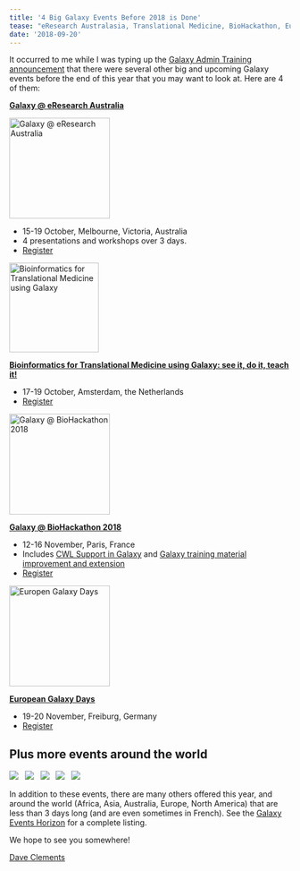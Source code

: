 ```yaml
---
title: '4 Big Galaxy Events Before 2018 is Done'
tease: "eResearch Australasia, Translational Medicine, BioHackathon, European Galaxy Days"
date: '2018-09-20'
---
```


It occurred to me while I was typing up the [Galaxy Admin Training announcement](/src/events/2018-09-admin-training-reg/index.md) that there were several other big and upcoming Galaxy events before the end of this year that you may want to look at.  Here are 4 of them:


**[Galaxy @ eResearch Australia](/src/events/2018-eresearch/index.md)**

[<img class="float-right" src="/src/events/2018-eresearch/eresearch-australasia-2018.png" width="180" alt="Galaxy @ eResearch Australia" />](/src/events/2018-eresearch/index.md)

- 15-19 October, Melbourne, Victoria, Australia
- 4 presentations and workshops over 3 days.
- [Register](https://conference.eresearch.edu.au/2018-registration/)

[<img class="float-right" src="/src/images/logos/elixir-nl.jpg" width="160" alt="Bioinformatics for Translational Medicine using Galaxy" />](/src/events/2018-eresearch/index.md)

**[Bioinformatics for Translational Medicine using Galaxy: see it, do it, teach it!](https://www.biosb.nl/education/course-portfolio/bioinformatics-for-translational-medicine-using-galaxy/)**

- 17-19 October, Amsterdam, the Netherlands
- [Register](https://www.biosb.nl/education/course-portfolio/bioinformatics-for-translational-medicine-using-galaxy/enrollment-galaxy-workshop-2018/)

[<img class="float-right" src="/src/events/2018-11-biohackathon/biohack2018.png" width="180" alt="Galaxy @ BioHackathon 2018" />](/src/events/2018-11-biohackathon/index.md)

**[Galaxy @ BioHackathon 2018](/src/events/2018-11-biohackathon/index.md)**

- 12-16 November, Paris, France
- Includes [CWL Support in Galaxy](https://github.com/elixir-europe/BioHackathon/tree/master/tools/CWL%20support%20in%20Galaxy) and [Galaxy training material improvement and extension](https://github.com/elixir-europe/BioHackathon/tree/master/training/Galaxy%20training%20material%20improvement%20and%20extension)
- [Register](http://bh2018paris.info/registration.html)

[<img class="float-right" src="/src/events/2018-europe-dev/2018-europe-logo.small.png" width="180" alt="Europen Galaxy Days" />](/src/events/2018-europe-dev/index.md)

**[European Galaxy Days](/src/events/2018-europe-dev/index.md)**

- 19-20 November, Freiburg, Germany
- [Register](https://tinyurl.com/EGD2018)


## Plus more events around the world

<div class="float-left">
<img src="/src/images/icons/AF.png" "In Africa!" /> &nbsp; 
<img src="/src/images/icons/AS.png" "In Asa!" /> &nbsp; 
<img src="/src/images/icons/AU.png" "In Australia!" /> &nbsp; 
<img src="/src/images/icons/EU.png" "In Europe!" /> &nbsp; 
<img src="/src/images/icons/NA.png" "In North America!" /> 
</div>

In addition to these events, there are many others offered this year, and around the world (Africa, Asia, Australia, Europe, North America) that are less than 3 days long (and are even sometimes in French).  See the [Galaxy Events Horizon](/src/events/index.md) for a complete listing. 

We hope to see you somewhere!

[Dave Clements](/src/people/dave-clements/index.md)

